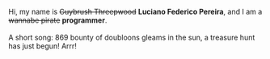 Hi, my name is ~~Guybrush Threepwood~~ **Luciano Federico Pereira**, and I am a ~~wannabe pirate~~ **programmer**.<br><br>A short song: 869 bounty of doubloons gleams in the sun, a treasure hunt has just begun! Arrr!
